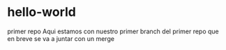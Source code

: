 # hello-world
primer repo
Aqui estamos con nuestro primer branch del primer repo que en breve se va a juntar con un merge
